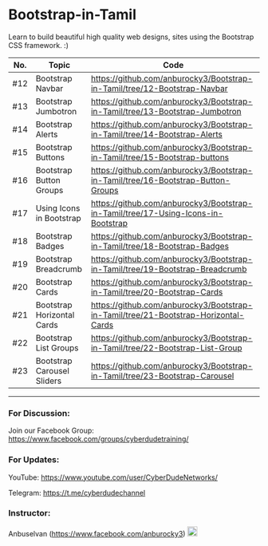 # Bootstrap-in-Tamil

Learn to build beautiful high quality web designs, sites using the Bootstrap CSS framework. :)

| No. | Topic                      | Code                                                                                |
| --- | -------------------------- | ----------------------------------------------------------------------------------- |
| #12 | Bootstrap Navbar           | https://github.com/anburocky3/Bootstrap-in-Tamil/tree/12-Bootstrap-Navbar           |
| #13 | Bootstrap Jumbotron        | https://github.com/anburocky3/Bootstrap-in-Tamil/tree/13-Bootstrap-Jumbotron        |
| #14 | Bootstrap Alerts           | https://github.com/anburocky3/Bootstrap-in-Tamil/tree/14-Bootstrap-Alerts           |
| #15 | Bootstrap Buttons          | https://github.com/anburocky3/Bootstrap-in-Tamil/tree/15-Bootstrap-buttons          |
| #16 | Bootstrap Button Groups    | https://github.com/anburocky3/Bootstrap-in-Tamil/tree/16-Bootstrap-Button-Groups    |
| #17 | Using Icons in Bootstrap   | https://github.com/anburocky3/Bootstrap-in-Tamil/tree/17-Using-Icons-in-Bootstrap   |
| #18 | Bootstrap Badges           | https://github.com/anburocky3/Bootstrap-in-Tamil/tree/18-Bootstrap-Badges           |
| #19 | Bootstrap Breadcrumb       | https://github.com/anburocky3/Bootstrap-in-Tamil/tree/19-Bootstrap-Breadcrumb       |
| #20 | Bootstrap Cards            | https://github.com/anburocky3/Bootstrap-in-Tamil/tree/20-Bootstrap-Cards            |
| #21 | Bootstrap Horizontal Cards | https://github.com/anburocky3/Bootstrap-in-Tamil/tree/21-Bootstrap-Horizontal-Cards |
| #22 | Bootstrap List Groups      | https://github.com/anburocky3/Bootstrap-in-Tamil/tree/22-Bootstrap-List-Group       |
| #23 | Bootstrap Carousel Sliders | https://github.com/anburocky3/Bootstrap-in-Tamil/tree/23-Bootstrap-Carousel         |

---

### For Discussion:

Join our Facebook Group: https://www.facebook.com/groups/cyberdudetraining/

### For Updates:

YouTube: https://www.youtube.com/user/CyberDudeNetworks/

Telegram: https://t.me/cyberdudechannel

### Instructor:

Anbuselvan (https://www.facebook.com/anburocky3) [<img src="https://image.flaticon.com/icons/png/512/124/124010.png" width="20"/>](https://www.facebook.com/anburocky3)
